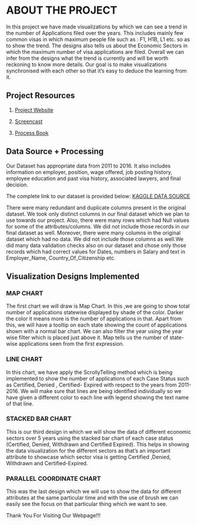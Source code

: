 # ABOUT THE PROJECT

In this project we have made visualizations by which we can see a trend in the number of Applications filed over the years. This includes mainly few common visas in which maximum people file such as : F1, H1B, L1 etc. so as to show the trend. The designs also tells us about the Economic Sectors in which the maximum number of visa applications are filed. Overall we can infer from the designs what the trend is currently and will be worth reckoning to know more details. Our goal is to make visualizations synchronised with each other so that it’s easy to deduce the learning from it.

## Project Resources

1. [Project Website]()

2. [Screencast]()
 
3. [Process Book]()

## Data Source + Processing

Our Dataset has appropriate data from 2011 to 2016. It also includes information on employer, position, wage offered, job posting history, employee education and past visa history, associated lawyers, and final decision.

The complete link to our dataset is provided below: 
[KAGGLE DATA SOURCE](https://www.kaggle.com/ambarish/eda-us-permanent-visas-with-feature-analysis/data)
 
There were many redundant and duplicate columns present in the original dataset. We took only distinct columns in our final dataset which we plan to use towards our project.
Also, there were many rows which had Null values for some of the attributes/columns. We did not include those records in our final dataset as well.
Moreover, there were many columns in the original dataset which had no data. We did not include those columns as well.We did many data validation checks also on our dataset and chose only those records which had correct values for Dates, numbers in Salary and text in Employer_Name, Country_Of_Citizenship etc.


## Visualization Designs Implemented

### MAP CHART

The first chart we will draw is Map Chart. In this ,we are going to show total number of applications statewise displayed by shade of the color. Darker the color it means more is the number of applications in that. Apart from this, we will have a tooltip on each state showing the count of applications shown with a normal bar chart. We can also filter the year using the year wise filter which is placed just above it. Map tells us the number of state-wise applications seen from the first expression.   

### LINE CHART

In this chart, we have apply the ScrollyTelling method which is being implemented to show the number of applications of each Case Status such as Certified, Denied , Certified- Expired with respect to the years from 2011-2016.  We will make sure that lines are being identified individually so we have given a different color to each line with legend showing the text name of that line.

### STACKED BAR CHART

This is our third design in which we will show the data of different economic sectors over 5 years using the stacked bar chart of each case status (Certified, Denied, Withdrawn and Certified Expired). This helps in showing the data visualization for the different sectors as that’s an important attribute to showcase which sector visa is getting Certified ,Denied, Withdrawn and Certified-Expired.

### PARALLEL COORDINATE CHART

This was the last design which we will use to show the data for different attributes at the same particular time and with the use of brush we can easily see the focus on that particular thing which we want to see.

Thank You For Visiting Our Webpage!!!
